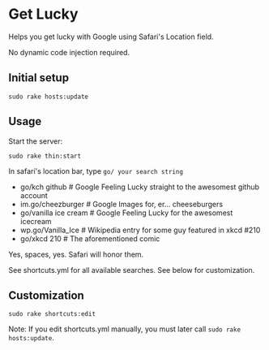 # Get Lucky

Helps you get lucky with Google using Safari's Location field.

No dynamic code injection required.


## Initial setup

    sudo rake hosts:update


## Usage

Start the server:

    sudo rake thin:start

In safari's location bar, type `go/ your search string`

  - go/kch github           # Google Feeling Lucky straight to the awesomest github account
  - im.go/cheezburger       # Google Images for, er… cheeseburgers
  - go/vanilla ice cream    # Google Feeling Lucky for the awesomest icecream
  - wp.go/Vanilla_Ice       # Wikipedia entry for some guy featured in xkcd #210
  - go/xkcd 210             # The aforementioned comic

Yes, spaces, yes. Safari will honor them.

See shortcuts.yml for all available searches. See below for customization.


## Customization

    sudo rake shortcuts:edit

Note: If you edit shortcuts.yml manually, you must later call `sudo rake hosts:update`.
